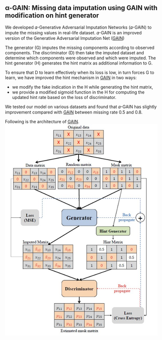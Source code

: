 ## α-GAIN: Missing data imputation using GAIN with modification on hint generator

We developed 𝛼-Generative Adversarial Imputation Networks (𝛼-GAIN) to impute the missing values in real-life dataset. 𝛼-GAIN is an improved version of the Generative Adversarial Imputation Net ([GAIN](https://arxiv.org/abs/1806.02920))

The generator (G) imputes the missing components according to observed components. The discriminator (D) then take the imputed dataset and determine which components were observed and which were imputed. The hint generator (H) generates the hint matrix as additional information to G.

To ensure that D to learn effectively when its loss is low, in turn forces G to learn, we have improved the hint mechanism in [GAIN](https://arxiv.org/abs/1806.02920) in two ways:
- we modify the fake indication in the H while generating the hint matrix,
- we provide a modified sigmoid function in the H for computing the updated hint rate based on the loss of discriminator.

We tested our model on various datasets and found that 𝛼-GAIN has slightly improvement compared with [GAIN](https://arxiv.org/abs/1806.02920) between missing rate 0.5 and 0.8.

Following is the architecture of [GAIN](https://arxiv.org/abs/1806.02920).
![GAIN architecture](https://github.com/CTW121/alphaGAIN/blob/master/images/GAIN.jpg)